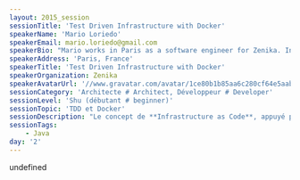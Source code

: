 ```yaml
---
layout: 2015_session
sessionTitle: 'Test Driven Infrastructure with Docker'
speakerName: 'Mario Loriedo'
speakerEmail: mario.loriedo@gmail.com
speakerBio: "Mario works in Paris as a software engineer for Zenika. In the past he has been software engineer at IBM and security expert for the Italian government. He is currently interested in software craftsmanship and has recently discovered Docker containers as a mean to build isolated and repeatable development environments. He has won the Paris Docker Hackathon with the project Sublime Docker and developed doclipser, an eclipse plugin to edit Dockerfiles. He is currently working on Capybara a tool to write Dockerfiles driven by tests. \n"
speakerAddress: 'Paris, France'
speakerTitle: 'Test Driven Infrastructure with Docker'
speakerOrganization: Zenika
speakerAvatarUrl: '//www.gravatar.com/avatar/1ce80b1b85aa6c280cf64e5aab262558?size=200&default=mm'
sessionCategory: 'Architecte # Architect, Développeur # Developer'
sessionLevel: 'Shu (débutant # beginner)'
sessionTopic: 'TDD et Docker'
sessionDescription: "Le concept de **Infrastructure as Code**, appuyé par des outils comme Chef, Ansible, Salt ou Docker, permet de décrire une infrastructure par des fichiers de code source. La definition d'une infrastructure se fait désormais avec les mêmes outils (IDE, gestionnaire de code source) et les mêmes pratiques (Integration Continue) que le développement de logiciel.\n\nLe **Test Driven Development** est une pratique de développement qui consiste à écrire du code en commençant par les tests.\n\nLe sujet de ce talk est l'application des principes du **TDD** au concept de **Infrastructure as Code** en utilisant Docker. Par ailleurs Mario présentera Capybara, un outil qui permet de développer les images Docker en commençant par les tests.\n\nUne description plus détaillée du projet Capybara se trouve [ici](https://gist.github.com/l0rd/70d6317af7804941a14f).\n"
sessionTags:
    - Java
day: '2'
---
```


undefined
